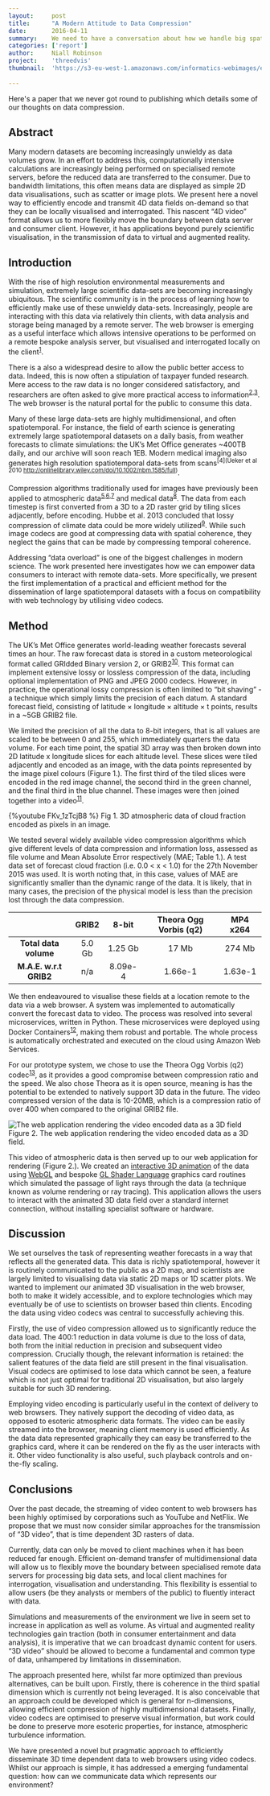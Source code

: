 ```yaml
---
layout:     post
title:      "A Modern Attitude to Data Compression"
date:       2016-04-11
summary:    We need to have a conversation about how we handle big spatial data.
categories: ['report']
author: 	Niall Robinson
project:    'threedvis'
thumbnail:  'https://s3-eu-west-1.amazonaws.com/informatics-webimages/echo.jpg'
    
---
```


Here's a paper that we never got round to publishing which details some of our thoughts on data compression.

## Abstract
Many modern datasets are becoming increasingly unwieldy as data volumes grow. In an effort to address this, computationally intensive calculations are increasingly being performed on specialised remote servers, before the reduced data are transferred to the consumer. Due to bandwidth limitations, this often means data are displayed as simple 2D data visualisations, such as scatter or image plots. We present here a novel way to efficiently encode and transmit 4D data fields on-demand so that they can be locally visualised and interrogated. This nascent “4D video” format allows us to more flexibly move the boundary between data server and consumer client. However, it has applications beyond purely scientific visualisation, in the transmission of data to virtual and augmented reality.

## Introduction
With the rise of high resolution environmental measurements and simulation, extremely large scientific data-sets are becoming increasingly ubiquitous. The scientific community is in the process of learning how to efficiently make use of these unwieldy data-sets. Increasingly, people are interacting with this data via relatively thin clients, with data analysis and storage being managed by a remote server. The web browser is emerging as a useful interface which allows intensive operations to be performed on a remote bespoke analysis server, but visualised and interrogated locally on the client<sup>[1](http://ipython.org/notebook.html)</sup>.

There is a also a widespread desire to allow the public better access to data. Indeed, this is now often a stipulation of taxpayer funded research. Mere access to the raw data is no longer considered satisfactory, and researchers are often asked to give more practical access to information<sup>[2](http://www.metoffice.gov.uk/media/pdf/3/5/OpenDataPolicy_MetOffice_v1.0.pdf),[3](https://www.gov.uk/government/uploads/system/uploads/attachment_data/file/78946/CM8353_acc.pdf)</sup>. The web browser is the natural portal for the public to consume this data.

Many of these large data-sets are highly multidimensional, and often spatiotemporal. For instance, the field of earth science is generating extremely large spatiotemporal datasets on a daily basis, from weather forecasts to climate simulations: the UK’s Met Office generates ~400TB daily, and our archive will soon reach 1EB. Modern medical imaging also generates high resolution spatiotemporal data-sets from scans<sup>[4](Ueker et al 2010 http://onlinelibrary.wiley.com/doi/10.1002/nbm.1585/full)</sup>.

Compression algorithms traditionally used for images have previously been applied to atmospheric data<sup>[5](http://www.int-arch-photogramm-remote-sens-spatial-inf-sci.net/XL-7-W3/613/2015/isprsarchives-XL-7-W3-613-2015.pdf),[6](http://link.springer.com/chapter/10.1007/978-3-642-38750-0_26),[7](http://ieeexplore.ieee.org/xpl/login.jsp?tp=&arnumber=1294266&url=http%3A%2F%2Fieeex2plore.ieee.org%2Fxpls%2Fabs_all.jsp%3Farnumber%3D1294266)</sup> and medical data<sup>[8](ttp://ieeexplore.ieee.org/xpl/login.jsp?tp=&arnumber=1311701&url=http%3A%2F%2Fieeexplore.ieee.org%2Fxpls%2Fabs_all.jsp%3Farnumber%3D1311701)</sup>. The data from each timestep is first converted from a 3D to a 2D raster grid by tiling slices adjacently, before encoding. Hubbe et al. 2013 concluded that lossy compression of climate data could be more widely utilized<sup>[9](http://link.springer.com/chapter/10.1007%2F978-3-642-38750-0_26)</sup>. While such image codecs are good at compressing data with spatial coherence, they neglect the gains that can be made by compressing temporal coherence.

Addressing “data overload” is one of the biggest challenges in modern science. The work presented here investigates how we can empower data consumers to interact with remote data-sets. More specifically, we present the first implementation of a practical and efficient method for the dissemination of large spatiotemporal datasets with a focus on compatibility with web technology by utilising video codecs.

## Method

The UK’s Met Office generates world-leading weather forecasts several times an hour. The raw forecast data is stored in a custom meteorological format called GRIdded Binary version 2, or GRIB2<sup>[10](http://www.wmo.int/pages/prog/www/WMOCodes/Guides/GRIB/GRIB2_062006.pdf)</sup>. This format can implement extensive lossy or lossless compression of the data, including optional implementation of PNG and JPEG 2000 codecs. However, in practice, the operational lossy compression is often limited to “bit shaving” - a technique which simply limits the precision of each datum. A standard forecast field, consisting of latitude &times; longitude &times; altitude &times; t points, results in a ~5GB GRIB2 file.

We limited the precision of all the data to 8-bit integers, that is all values are scaled to be between 0 and 255, which immediately quarters the data volume. For each time point, the spatial 3D array was then broken down into 2D latitude x longitude slices for each altitude level. These slices were tiled adjacently and encoded as an image, with the data points represented by the image pixel colours (Figure 1.). The first third of the tiled slices were encoded in the red image channel, the second third in the green channel, and the final third in the blue channel. These images were then joined together into a video<sup>[11](https://libav.org/avconv.html)</sup>.

{%youtube FKv_1zTcjB8 %}
Fig 1. 3D atmospheric data of cloud fraction encoded as pixels in an image.

We tested several widely available video compression algorithms which give different levels of data compression and information loss, assessed as file volume and Mean Absolute Error respectively (MAE; Table 1.). A test data set of forecast cloud fraction (i.e. 0.0 < x < 1.0) for the 27th November 2015 was used. It is worth noting that, in this case, values of MAE are significantly smaller than the dynamic range of the data. It is likely, that in many cases, the precision of the physical model is less than the precision lost through the data compression.

|                                 |  GRIB2   |  8-bit  | Theora Ogg Vorbis (q2) | MP4 x264 |
|:-------------------------------:|:--------:|:-------:|:----------------------:|:--------:|
| **Total data volume**           |  5.0 Gb  | 1.25 Gb |        17 Mb           | 274 Mb   |
| **M.A.E. w.r.t GRIB2**  |    n/a   | 8.09e-4 |       1.66e-1          | 1.63e-1  |

We then endeavoured to visualise these fields at a location remote to the data via a web browser. A system was implemented to automatically convert the forecast data to video. The process was resolved into several microservices, written in Python. These microservices were deployed using Docker Containers<sup>[12](www.docker.com)</sup>, making them robust and portable. The whole process is automatically orchestrated and executed on the cloud using Amazon Web Services. 

For our prototype system, we chose to use the Theora Ogg Vorbis (q2) codec<sup>[13](https://www.theora.org/)</sup>, as it provides a good compromise between compression ratio and the speed. We also chose Theora as it is open source, meaning is has the potential to be extended to natively support 3D data in the future. The video compressed version of the data is 10-20MB, which is a compression ratio of over 400 when compared to the original GRIB2 file.

![The web application rendering the video encoded data as a 3D field](https://s3-eu-west-1.amazonaws.com/informatics-webimages/threedvisscreen.png)
Figure 2. The web application rendering the video encoded data as a 3D field.

This video of atmospheric data is then served up to our web application for rendering (Figure 2.). We created an [interactive 3D animation](http://demo.3dvis.informaticslab.co.uk/ng-3d-vis/apps/desktop/) of the data using [WebGL](https://www.khronos.org/webgl/) and bespoke [GL Shader Language](https://www.opengl.org/documentation/glsl/) graphics card routines which simulated the passage of light rays through the data (a technique known as volume rendering or ray tracing). This application allows the users to interact with the animated 3D data field over a standard internet connection, without installing specialist software or hardware.

## Discussion
We set ourselves the task of representing weather forecasts in a way that reflects all the generated data. This data is richly spatiotemporal, however it is routinely communicated to the public as a 2D map, and scientists are largely limited to visualising data via static 2D maps or 1D scatter plots. We wanted to implement our animated 3D visualisation in the web browser, both to make it widely accessible, and to explore technologies which may eventually be of use to scientists on browser based thin clients. Encoding the data using video codecs was central to successfully achieving this.

Firstly, the use of video compression allowed us to significantly reduce the data load. The 400:1 reduction in data volume is due to the loss of data, both from the initial reduction in precision and subsequent video compression. Crucially though, the relevant information is retained: the salient features of the data field are still present in the final visualisation. Visual codecs are optimised to lose data which cannot be seen, a feature which is not just optimal for traditional 2D visualisation, but also largely suitable for such 3D rendering.

Employing video encoding is particularly useful in the context of delivery to web browsers. They natively support the decoding of video data, as opposed to esoteric atmospheric data formats. The video can be easily streamed into the browser, meaning client memory is used efficiently. As the data data represented graphically they can easy be transferred to the graphics card, where it can be rendered on the fly as the user interacts with it. Other video functionality is also useful, such playback controls and on-the-fly scaling.

## Conclusions

Over the past decade, the streaming of video content to web browsers has been highly optimised by corporations such as YouTube and NetFlix. We propose that we must now consider similar approaches for the transmission of “3D video”, that is time dependent 3D rasters of data.

Currently, data can only be moved to client machines when it has been reduced far enough. Efficient on-demand transfer of multidimensional data will allow us to flexibly move the boundary between specialised remote data servers for processing big data sets, and local client machines for interrogation, visualisation and understanding. This flexibility is essential to allow users (be they analysts or members of the public) to fluently interact with data.

Simulations and measurements of the environment we live in seem set to increase in application as well as volume. As virtual and augmented reality technologies gain traction (both in consumer entertainment and data analysis), it is imperative that we can broadcast dynamic content for users. “3D video” should be allowed to become a fundamental and common type of data, unhampered by limitations in dissemination.

The approach presented here, whilst far more optimized than previous alternatives, can be built upon. Firstly, there is coherence in the third spatial dimension which is currently not being leveraged. It is also conceivable that an approach could be developed which is general for n-dimensions, allowing efficient compression of highly multidimensional datasets. Finally, video codecs are optimised to preserve visual information, but work could be done to preserve more esoteric properties, for instance, atmospheric turbulence information.

We have presented a novel but pragmatic approach to efficiently disseminate 3D time dependent data to web browsers using video codecs. Whilst our approach is simple, it has addressed a emerging fundamental question: how can we communicate data which represents our environment?